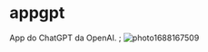 # appgpt
App do ChatGPT da OpenAI.
; ![photo1688167509](https://github.com/proxlu/appgpt/assets/105125779/7edfa6be-f5df-44aa-8b5c-e4865076f06b)
